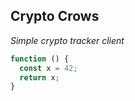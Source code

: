 ## Crypto Crows
_Simple crypto tracker client_

```javascript
function () {
  const x = 42;
  return x;
}
```